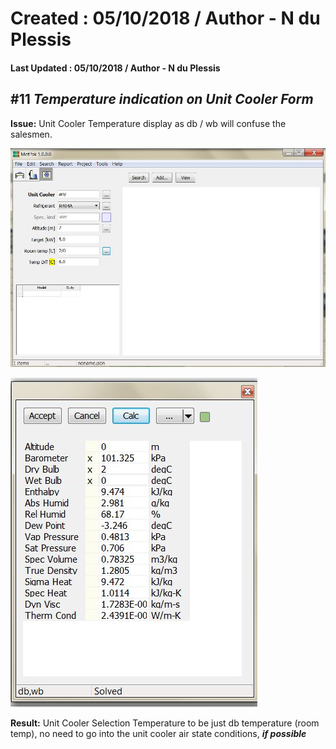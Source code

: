 # Created : 05/10/2018 / Author - N du Plessis
#### Last Updated : 05/10/2018 / Author - N du Plessis

##  #11 **_Temperature indication on Unit Cooler Form_**

**Issue:** Unit Cooler Temperature display as db / wb will confuse the salesmen.

![alt text](EvapForm.JPG "Unit Cooler Selection Form")

![alt text](EvapConditions.JPG "Unit Cooler Selection Form")

 **Result:** Unit Cooler Selection Temperature to be just db temperature (room temp), no need to go into 
 the unit cooler air state conditions, **_if possible_**
